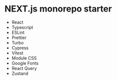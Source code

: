 # NEXT.js monorepo starter

- React
- Typescript
- ESLint
- Prettier
- Turbo
- Cypress
- Vitest
- Module CSS
- Google Fonts
- React Query
- Zustand

